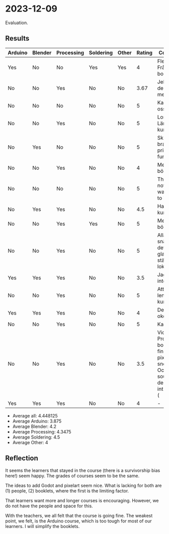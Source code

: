 # 2023-12-09

Evaluation.

## Results

Arduino|Blender|Processing|Soldering|Other|Rating|Comment
-------|-------|----------|---------|-----|------|-------------------------------------------
Yes    |No     |No        |Yes      |Yes  |4     |Flera lådor. Från bomm!
No     |No     |Yes       |No       |No   |3.67  |Jelp mer den nig met
No     |No     |No        |No       |No   |5     |Kan vi lära oss Godot
No     |No     |Yes       |No       |No   |5     |Longer. Längre kurser
No     |Yes    |No        |No       |No   |5     |Skulle vara bra ifall 3d printerna funkar
No     |No     |Yes       |No       |No   |4     |Mer kurs böker
No     |No     |No        |No       |No   |5     |There is nothing I want you to improve
No     |Yes    |Yes       |No       |No   |4.5   |Ha mer kurser
No     |No     |Yes       |Yes      |No   |5     |Mer böcker
No     |No     |Yes       |No       |No   |5     |Alla är snäla och det är en glan stämning i lokalen :-)
Yes    |Yes    |Yes       |No       |No   |3.5   |Jag vet inte
No     |No     |Yes       |No       |No   |5     |Att ha lengre kurser
Yes    |Yes    |Yes       |No       |No   |4     |Den är okej gez
No     |No     |Yes       |No       |No   |5     |Kakor
No     |No     |Yes       |No       |No   |3.5   |Vid Processing borde det finnas pixelart snea gimp. Också sound deseing??? int vet ord :(
Yes    |Yes    |Yes       |No       |No   |4     |-

* Average all: 4.448125
* Average Arduino: 3.875
* Average Blender: 4.2
* Average Processing: 4.3475
* Average Soldering: 4.5
* Average Other: 4

## Reflection

It seems the learners that stayed in the course (there is a survivorship
bias here!) seem happy. The grades of courses seem to be the same.

The ideas to add Godot and pixelart seem nice. What is lacking for both
are (1) people, (2) booklets, where the first is the limiting factor.

That learners want more and longer courses is encouraging.
However, we do not have the people and space for this.

With the teachers, we all felt that the course is going fine.
The weakest point, we felt, is the Arduino course,
which is too tough for most of our learners.
I will simplify the booklets.

